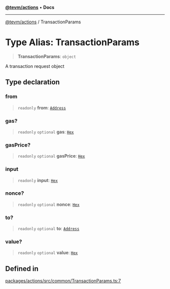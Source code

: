 [**@tevm/actions**](../README.md) • **Docs**

***

[@tevm/actions](../globals.md) / TransactionParams

# Type Alias: TransactionParams

> **TransactionParams**: `object`

A transaction request object

## Type declaration

### from

> `readonly` **from**: [`Address`](Address.md)

### gas?

> `readonly` `optional` **gas**: [`Hex`](Hex.md)

### gasPrice?

> `readonly` `optional` **gasPrice**: [`Hex`](Hex.md)

### input

> `readonly` **input**: [`Hex`](Hex.md)

### nonce?

> `readonly` `optional` **nonce**: [`Hex`](Hex.md)

### to?

> `readonly` `optional` **to**: [`Address`](Address.md)

### value?

> `readonly` `optional` **value**: [`Hex`](Hex.md)

## Defined in

[packages/actions/src/common/TransactionParams.ts:7](https://github.com/evmts/tevm-monorepo/blob/main/packages/actions/src/common/TransactionParams.ts#L7)
